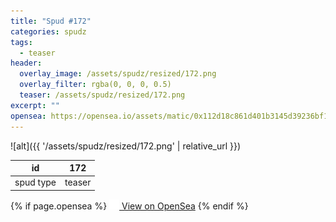 ```yaml
---
title: "Spud #172"
categories: spudz
tags:
  - teaser
header:
  overlay_image: /assets/spudz/resized/172.png
  overlay_filter: rgba(0, 0, 0, 0.5)
  teaser: /assets/spudz/resized/172.png
excerpt: ""
opensea: https://opensea.io/assets/matic/0x112d18c861d401b3145d39236bf149f01e18beed/172
---
```

![alt]({{ '/assets/spudz/resized/172.png' | relative_url }})

| id | 172 |
|-|-|
| spud type | teaser |

{% if page.opensea %}
<a href="{{page.opensea}}" class="btn btn--info" onclick="window.open(this.href, '_blank'); return false;"><img src="/assets/images/opensea.svg" width="16px"><span>  View on OpenSea</span></a>
{% endif %}
